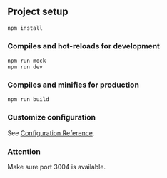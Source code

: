 ## Project setup
```
npm install
```

### Compiles and hot-reloads for development
```
npm run mock
npm run dev
```

### Compiles and minifies for production
```
npm run build
```

### Customize configuration
See [Configuration Reference](https://cli.vuejs.org/config/).

### Attention
Make sure port 3004 is available.
